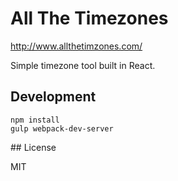 # All The Timezones

http://www.allthetimzones.com/

Simple timezone tool built in React.

## Development

    npm install
    gulp webpack-dev-server

## License

MIT
